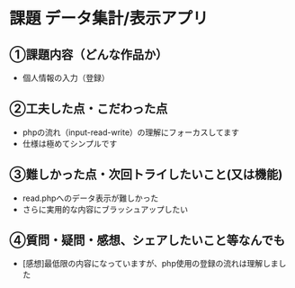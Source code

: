 # 課題  データ集計/表示アプリ

## ①課題内容（どんな作品か）
- 個人情報の入力（登録）

## ②工夫した点・こだわった点
- phpの流れ（input-read-write）の理解にフォーカスしてます
- 仕様は極めてシンプルです

## ③難しかった点・次回トライしたいこと(又は機能)
- read.phpへのデータ表示が難しかった
- さらに実用的な内容にブラッシュアップしたい

## ④質問・疑問・感想、シェアしたいこと等なんでも
- [感想]最低限の内容になっていますが、php使用の登録の流れは理解しました
